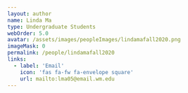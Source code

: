 ```yaml
---
layout: author
name: Linda Ma
type: Undergraduate Students
webOrder: 5.0
avatar: /assets/images/peopleImages/lindamafall2020.png
imageMask: 0
permalink: /people/lindamafall2020
links:
  - label: 'Email'
    icon: 'fas fa-fw fa-envelope square'
    url: mailto:lma05@email.wm.edu
---
```

